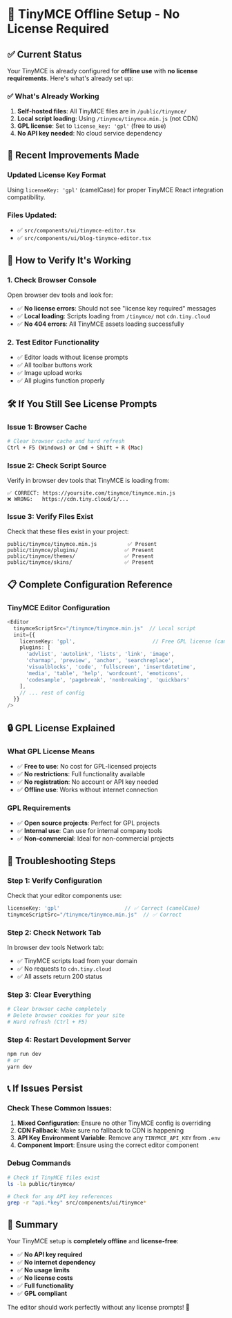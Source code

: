 # 🎯 TinyMCE Offline Setup - No License Required

## ✅ Current Status
Your TinyMCE is already configured for **offline use** with **no license requirements**. Here's what's already set up:

### ✅ What's Already Working
1. **Self-hosted files**: All TinyMCE files are in `/public/tinymce/`
2. **Local script loading**: Using `/tinymce/tinymce.min.js` (not CDN)
3. **GPL license**: Set to `license_key: 'gpl'` (free to use)
4. **No API key needed**: No cloud service dependency

## 🔧 Recent Improvements Made

### Updated License Key Format
Using `licenseKey: 'gpl'` (camelCase) for proper TinyMCE React integration compatibility.

### Files Updated:
- ✅ `src/components/ui/tinymce-editor.tsx`
- ✅ `src/components/ui/blog-tinymce-editor.tsx`

## 🚀 How to Verify It's Working

### 1. Check Browser Console
Open browser dev tools and look for:
- ✅ **No license errors**: Should not see "license key required" messages
- ✅ **Local loading**: Scripts loading from `/tinymce/` not `cdn.tiny.cloud`
- ✅ **No 404 errors**: All TinyMCE assets loading successfully

### 2. Test Editor Functionality
- ✅ Editor loads without license prompts
- ✅ All toolbar buttons work
- ✅ Image upload works
- ✅ All plugins function properly

## 🛠️ If You Still See License Prompts

### Issue 1: Browser Cache
```bash
# Clear browser cache and hard refresh
Ctrl + F5 (Windows) or Cmd + Shift + R (Mac)
```

### Issue 2: Check Script Source
Verify in browser dev tools that TinyMCE is loading from:
```
✅ CORRECT: https://yoursite.com/tinymce/tinymce.min.js
❌ WRONG:   https://cdn.tiny.cloud/1/...
```

### Issue 3: Verify Files Exist
Check that these files exist in your project:
```
public/tinymce/tinymce.min.js          ✅ Present
public/tinymce/plugins/               ✅ Present  
public/tinymce/themes/                ✅ Present
public/tinymce/skins/                 ✅ Present
```

## 📋 Complete Configuration Reference

### TinyMCE Editor Configuration
```typescript
<Editor
  tinymceScriptSrc="/tinymce/tinymce.min.js"  // Local script
  init={{
    licenseKey: 'gpl',                         // Free GPL license (camelCase)
    plugins: [
      'advlist', 'autolink', 'lists', 'link', 'image', 
      'charmap', 'preview', 'anchor', 'searchreplace', 
      'visualblocks', 'code', 'fullscreen', 'insertdatetime', 
      'media', 'table', 'help', 'wordcount', 'emoticons',
      'codesample', 'pagebreak', 'nonbreaking', 'quickbars'
    ],
    // ... rest of config
  }}
/>
```

## 🔒 GPL License Explained

### What GPL License Means
- ✅ **Free to use**: No cost for GPL-licensed projects
- ✅ **No restrictions**: Full functionality available
- ✅ **No registration**: No account or API key needed
- ✅ **Offline use**: Works without internet connection

### GPL Requirements
- ✅ **Open source projects**: Perfect for GPL projects
- ✅ **Internal use**: Can use for internal company tools
- ✅ **Non-commercial**: Ideal for non-commercial projects

## 🚨 Troubleshooting Steps

### Step 1: Verify Configuration
Check that your editor components use:
```typescript
licenseKey: 'gpl'                     // ✅ Correct (camelCase)
tinymceScriptSrc="/tinymce/tinymce.min.js"  // ✅ Correct
```

### Step 2: Check Network Tab
In browser dev tools Network tab:
- ✅ TinyMCE scripts load from your domain
- ✅ No requests to `cdn.tiny.cloud`
- ✅ All assets return 200 status

### Step 3: Clear Everything
```bash
# Clear browser cache completely
# Delete browser cookies for your site
# Hard refresh (Ctrl + F5)
```

### Step 4: Restart Development Server
```bash
npm run dev
# or
yarn dev
```

## 📞 If Issues Persist

### Check These Common Issues:

1. **Mixed Configuration**: Ensure no other TinyMCE config is overriding
2. **CDN Fallback**: Make sure no fallback to CDN is happening
3. **API Key Environment Variable**: Remove any `TINYMCE_API_KEY` from `.env`
4. **Component Import**: Ensure using the correct editor component

### Debug Commands
```bash
# Check if TinyMCE files exist
ls -la public/tinymce/

# Check for any API key references
grep -r "api.*key" src/components/ui/tinymce*
```

## 🎉 Summary

Your TinyMCE setup is **completely offline** and **license-free**:

- ✅ **No API key required**
- ✅ **No internet dependency** 
- ✅ **No usage limits**
- ✅ **No license costs**
- ✅ **Full functionality**
- ✅ **GPL compliant**

The editor should work perfectly without any license prompts! 🚀
